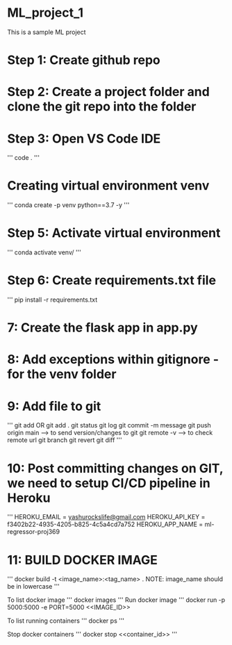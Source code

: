 # ML_project_1
This is a sample ML project

# Step 1: Create github repo

# Step 2: Create a project folder and clone the git  repo into the folder

# Step 3: Open VS Code IDE
'''
code .
'''

# Creating virtual environment venv
'''
conda create -p venv python==3.7 -y
'''

# Step 5: Activate virtual environment
'''
conda activate venv/
'''

# Step 6: Create requirements.txt file
'''
pip install -r requirements.txt

# 7: Create the flask app in app.py

# 8: Add exceptions within gitignore - for the venv folder 

# 9: Add file to git
'''
git add <filename> OR
git add .
git status 
git log
git commit -m message
git push origin main --> to send version/changes to git
git remote -v --> to check remote url
git branch
git revert
git diff
'''

# 10: Post committing changes on GIT, we need to setup CI/CD pipeline in Heroku
'''
HEROKU_EMAIL = yashurockslife@gmail.com
HEROKU_API_KEY = f3402b22-4935-4205-b825-4c5a4cd7a752
HEROKU_APP_NAME = ml-regressor-proj369

# 11: BUILD DOCKER IMAGE
'''
docker build -t <image_name>:<tag_name> .
NOTE: image_name should be in lowercase
'''

To list docker image
'''
docker images
'''
Run docker image
'''
docker run -p 5000:5000 -e PORT=5000 <<IMAGE_ID>>

To list running containers 
'''
docker ps
'''

Stop docker containers
'''
docker stop <<container_id>>
'''